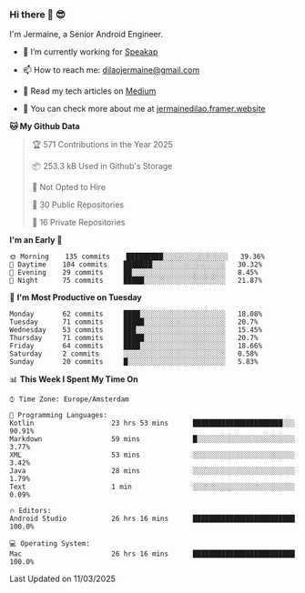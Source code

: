 ### Hi there 👋 😎
I'm Jermaine, a Senior Android Engineer.

- 🔭 I’m currently working for [Speakap](https://www.speakap.com/)

- 📫 How to reach me: dilaojermaine@gmail.com

- 📖 Read my tech articles on [Medium](https://jermainedilao.medium.com/)

- 👀 You can check more about me at [jermainedilao.framer.website](https://jermainedilao.framer.website)

<!--
**jermainedilao/jermainedilao** is a ✨ _special_ ✨ repository because its `README.md` (this file) appears on your GitHub profile.

Here are some ideas to get you started:

- 🔭 I’m currently working on ...
- 🌱 I’m currently learning ...
- 👯 I’m looking to collaborate on ...
- 🤔 I’m looking for help with ...
- 💬 Ask me about ...
- 📫 How to reach me: ...
- 😄 Pronouns: ...
- ⚡ Fun fact: ...
-->

<!--START_SECTION:waka-->
**🐱 My Github Data** 

> 🏆 571 Contributions in the Year 2025
 > 
> 📦 253.3 kB Used in Github's Storage 
 > 
> 🚫 Not Opted to Hire
 > 
> 📜 30 Public Repositories 
 > 
> 🔑 16 Private Repositories  
 > 
**I'm an Early 🐤** 

```text
🌞 Morning    135 commits    █████████░░░░░░░░░░░░░░░░   39.36% 
🌆 Daytime    104 commits    ███████░░░░░░░░░░░░░░░░░░   30.32% 
🌃 Evening    29 commits     ██░░░░░░░░░░░░░░░░░░░░░░░   8.45% 
🌙 Night      75 commits     █████░░░░░░░░░░░░░░░░░░░░   21.87%

```
📅 **I'm Most Productive on Tuesday** 

```text
Monday       62 commits     ████░░░░░░░░░░░░░░░░░░░░░   18.08% 
Tuesday      71 commits     █████░░░░░░░░░░░░░░░░░░░░   20.7% 
Wednesday    53 commits     ███░░░░░░░░░░░░░░░░░░░░░░   15.45% 
Thursday     71 commits     █████░░░░░░░░░░░░░░░░░░░░   20.7% 
Friday       64 commits     ████░░░░░░░░░░░░░░░░░░░░░   18.66% 
Saturday     2 commits      ░░░░░░░░░░░░░░░░░░░░░░░░░   0.58% 
Sunday       20 commits     █░░░░░░░░░░░░░░░░░░░░░░░░   5.83%

```


📊 **This Week I Spent My Time On** 

```text
⌚︎ Time Zone: Europe/Amsterdam

💬 Programming Languages: 
Kotlin                   23 hrs 53 mins      ██████████████████████░░░   90.91% 
Markdown                 59 mins             █░░░░░░░░░░░░░░░░░░░░░░░░   3.77% 
XML                      53 mins             ░░░░░░░░░░░░░░░░░░░░░░░░░   3.42% 
Java                     28 mins             ░░░░░░░░░░░░░░░░░░░░░░░░░   1.79% 
Text                     1 min               ░░░░░░░░░░░░░░░░░░░░░░░░░   0.09%

🔥 Editors: 
Android Studio           26 hrs 16 mins      █████████████████████████   100.0%

💻 Operating System: 
Mac                      26 hrs 16 mins      █████████████████████████   100.0%

```


 Last Updated on 11/03/2025
<!--END_SECTION:waka-->
